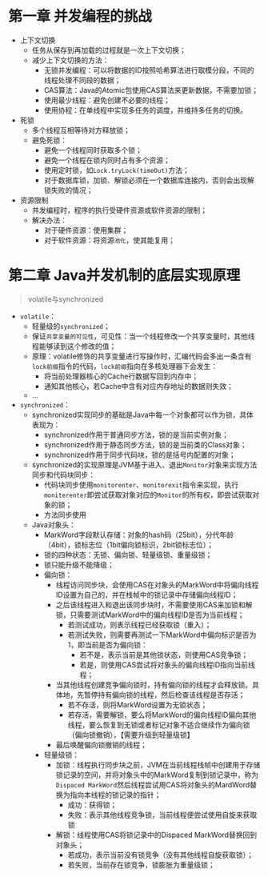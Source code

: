 
# 第一章 并发编程的挑战
* 上下文切换
	* 任务从保存到再加载的过程就是一次上下文切换；
	* 减少上下文切换的方法：
		* 无锁并发编程：可以将数据的ID按照哈希算法进行取模分段，不同的线程处理不同段的数据；
		* CAS算法：Java的Atomic包使用CAS算法来更新数据，不需要加锁；
		* 使用最少线程：避免创建不必要的线程；
		* 使用协程：在单线程中实现多任务的调度，并维持多任务的切换。
* 死锁
	* 多个线程互相等待对方释放锁；
	* 避免死锁：
		* 避免一个线程同时获取多个锁；
		* 避免一个线程在锁内同时占有多个资源；
		* 使用定时锁，如`Lock.tryLock(timeOut)`方法；
		* 对于数据库锁，加锁、解锁必须在一个数据库连接内，否则会出现解锁失败的情况；
* 资源限制
	* 并发编程时，程序的执行受硬件资源或软件资源的限制；
	* 解决办法：
		* 对于硬件资源：使用集群；
		* 对于软件资源：将资源`池化`，使其能复用；
# 第二章 Java并发机制的底层实现原理
> volatile与synchronized

* `volatile`：
	* 轻量级的`synchronized`；
	* 保证`共享变量的可见性`，可见性：当一个线程修改一个共享变量时，其他线程能够读到这个修改的值；
	* 原理：volatile修饰的共享变量进行写操作时，汇编代码会多出一条含有`lock前缀`指令的代码，`lock前缀`指向在多核处理器下会发生：
		* 将当前处理器核心的Cache行数据写回到内存中；
		* 通知其他核心，若Cache中含有对应内存地址的数据则失效；
	* ...
* `synchronized`：
	* synchronized实现同步的基础是Java中每一个对象都可以作为锁，具体表现为：
		* synchronized作用于普通同步方法，锁的是当前实例对象；
		* synchronized作用于静态同步方法，锁的是当前类的Class对象；
		* synchronized作用于同步代码块，锁的是括号内配置的对象；
	* synchronized的实现原理是JVM基于进入、退出`Monitor`对象来实现方法同步和代码块同步：
		* 代码块同步使用`monitorenter`、`monitorexit`指令来实现，执行`moniterenter`即尝试获取对象对应的`Monitor`的所有权，即尝试获取对象的锁；
		* 方法同步使用
	* Java对象头：
		* MarkWord字段默认存储：对象的hash码（25bit），分代年龄（4bit），锁标志位（1bit偏向锁标识，2bit锁标志位）；
		* 锁的四种状态：无锁、偏向锁、轻量级锁、重量级锁；
		* 锁只能升级不能降级；
		* 偏向锁：
			* 线程访问同步块，会使用CAS在对象头的MarkWord中将偏向线程ID设置为自己的，并在栈帧中的锁记录中存储偏向线程ID；
			* 之后该线程进入和退出该同步块时，不需要使用CAS来加锁和解锁，只需要测试MarkWord中的偏向线程ID是否为当前线程；
				* 若测试成功，则表示线程已经获取锁（重入）；
				* 若测试失败，则需要再测试一下MarkWord中偏向标识是否为1，即当前是否为偏向锁：
					* 若不是，表示当前是其他锁状态，则使用CAS竞争锁；
					* 若是，则使用CAS尝试将对象头的偏向线程ID指向当前线程；
			* 当其他线程创建竞争偏向锁时，持有偏向锁的线程才会释放锁。具体地，先暂停持有偏向锁的线程，然后检查该线程是否存活；
				* 若不存活，则将MarkWord设置为无锁状态；
				* 若存活，需要解锁，要么将MarkWord的偏向线程ID偏向其他线程，要么恢复到无锁或者标记对象不适合继续作为偏向锁（偏向锁撤销），【需要升级到轻量级锁】 
			* 最后唤醒偏向锁撤销的线程；
		* 轻量级锁：
			* 加锁：线程执行同步块之前，JVM在当前线程栈帧中创建用于存储锁记录的空间，并将对象头中的MarkWord复制到锁记录中，称为`Dispaced MarkWord`然后线程尝试用CAS将对象头的MardWord替换为指向本线程的锁记录的指针；
				* 成功：获得锁；
				* 失败：表示其他线程竞争锁，当前线程便尝试使用自旋来获取锁
			* 解锁：线程使用CAS将锁记录中的Dispaced MarkWord替换回到对象头；
				* 若成功，表示当前没有锁竞争（没有其他线程自旋获取锁）；
				* 若失败，当前存在锁竞争，锁膨胀为重量级锁；